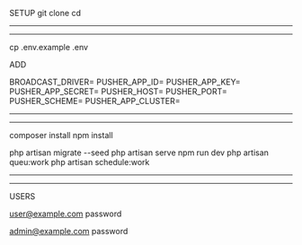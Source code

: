 SETUP 
git clone <repository-url>
cd <repository-directory>

-------------------------------------------------------------------------------------------------
-------------------------------------------------------------------------------------------------

cp .env.example .env

ADD 

BROADCAST_DRIVER=
PUSHER_APP_ID=
PUSHER_APP_KEY=
PUSHER_APP_SECRET=
PUSHER_HOST=
PUSHER_PORT=
PUSHER_SCHEME=
PUSHER_APP_CLUSTER=

-------------------------------------------------------------------------------------------------
-------------------------------------------------------------------------------------------------

composer install 
npm install 

php artisan migrate --seed
php artisan serve
npm run dev
php artisan queu:work
php artisan schedule:work


-------------------------------------------------------------------------------------------------
-------------------------------------------------------------------------------------------------

USERS

user@example.com
password

admin@example.com
password
